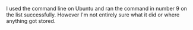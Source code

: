 I used the command line on Ubuntu and ran the command in number 9 on the list successfully. However I'm not entirely sure what it did or where anything got stored.
